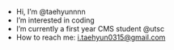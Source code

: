 - Hi, I’m @taehyunnnn
- I’m interested in coding
- I’m currently a first year CMS student @utsc
- How to reach me: i.taehyun0315@gmail.com

<!---
taehyunnnn/taehyunnnn is a ✨ special ✨ repository because its `README.md` (this file) appears on your GitHub profile.
You can click the Preview link to take a look at your changes.
--->
